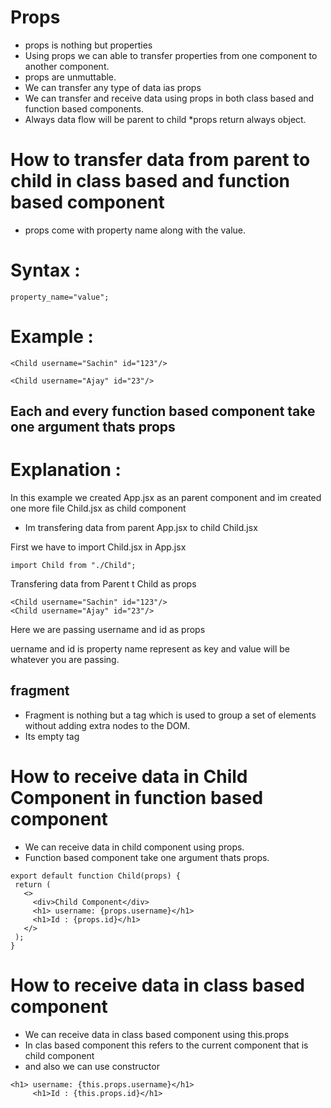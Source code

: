 # Props
* props is nothing but properties 
* Using props we can able to transfer properties from one component to another component.
* props are unmuttable.
* We can transfer any type of data ias props
* We can transfer and receive data using props in both class based and function based components.
* Always data flow will be parent to child
*props return always object.

# How to transfer data from parent to child in class based and function based component

* props come with property name along with the value.
 # Syntax :
 ```
property_name="value";

 ```
# Example :
```
<Child username="Sachin" id="123"/>

```
```
<Child username="Ajay" id="23"/>
```

## Each and every function based component take one argument thats props


# Explanation :
In this example we created App.jsx as an parent component  and im created one more file Child.jsx as child component 

* Im transfering data from parent App.jsx to child Child.jsx 

First we have to import Child.jsx in App.jsx
```
import Child from "./Child";
```
Transfering data from Parent t Child as props
```
<Child username="Sachin" id="123"/>
<Child username="Ajay" id="23"/>
  ```
 Here we are passing username and id as props

 uername and id  is property name represent as key and value will be whatever you are passing. 
## fragment
* Fragment is nothing but a tag which is used to group a set of elements without adding extra nodes to the DOM.
* Its empty tag


# How to receive data in Child Component in function based component

* We can receive data in child component using props.
* Function based component take one argument thats props.

 ```
export default function Child(props) {
  return (
    <>
      <div>Child Component</div>
      <h1> username: {props.username}</h1>
      <h1>Id : {props.id}</h1>
    </>
  );
}
 ```

 # How to receive data in class based component 
 * We can receive data in class based component using this.props
 * In clas based component this refers to the current component that is child component 
* and also we can use constructor 
 ```
<h1> username: {this.props.username}</h1>
      <h1>Id : {this.props.id}</h1>
 ```

